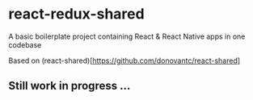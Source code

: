 # react-redux-shared
A basic boilerplate project containing React &amp; React Native apps in one codebase

Based on (react-shared)[https://github.com/donovantc/react-shared]

## Still work in progress ...


